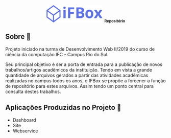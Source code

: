 <p align="center">
  <img src="./dashboard/src/assets/img/logo-ifbox.png">
  <small style="margin: 0 0 0 2px">
    <b>Repositório</b>
  </small>
</p>

## Sobre 👾
Projeto iniciado na turma de Desenvolvimento Web II/2019 do curso de ciência da computação IFC - Campus Rio do Sul. 

Seu principal objetivo é ser a porta de entrada para a publicação de novos trabalhos/artigos acadêmicos da instituição. Tendo em vista a grande quantidade de arquivos gerados a partir das atividades acadêmicas realizadas no campus todos os anos, o IFBox se propõe a forcener a função de repositório para estes arquivos. Assim tendo um ponto central para consulta destes trabalhos.

## Aplicações Produzidas no Projeto 🔨
- Dashboard
- Site
- Webservice
